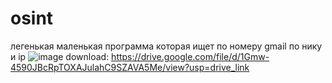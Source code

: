 # osint
легенькая маленькая программа которая ищет по номеру gmail по нику и ip
![image](https://github.com/user-attachments/assets/70148a3d-7957-4e24-a643-d6fe5d830652)
download: https://drive.google.com/file/d/1Gmw-4590JBcRpTOXAJulahC9SZAVA5Me/view?usp=drive_link

